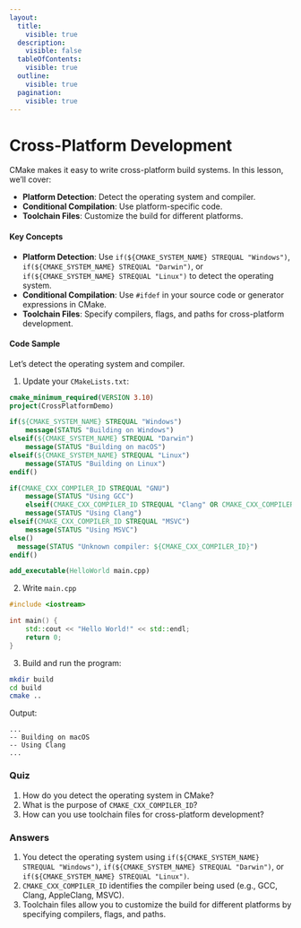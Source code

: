 ```yaml
---
layout:
  title:
    visible: true
  description:
    visible: false
  tableOfContents:
    visible: true
  outline:
    visible: true
  pagination:
    visible: true
---
```


# Cross-Platform Development

CMake makes it easy to write cross-platform build systems. In this lesson, we’ll cover:

* **Platform Detection**: Detect the operating system and compiler.
* **Conditional Compilation**: Use platform-specific code.
* **Toolchain Files**: Customize the build for different platforms.

#### Key Concepts

* **Platform Detection**: Use `if(${CMAKE_SYSTEM_NAME} STREQUAL "Windows")`, `if(${CMAKE_SYSTEM_NAME} STREQUAL "Darwin")`, or `if(${CMAKE_SYSTEM_NAME} STREQUAL "Linux")` to detect the operating system.
* **Conditional Compilation**: Use `#ifdef` in your source code or generator expressions in CMake.
* **Toolchain Files**: Specify compilers, flags, and paths for cross-platform development.

#### Code Sample

Let’s detect the operating system and compiler.

1. Update your `CMakeLists.txt`:

```cmake
cmake_minimum_required(VERSION 3.10)
project(CrossPlatformDemo)

if(${CMAKE_SYSTEM_NAME} STREQUAL "Windows")
    message(STATUS "Building on Windows")
elseif(${CMAKE_SYSTEM_NAME} STREQUAL "Darwin")
    message(STATUS "Building on macOS")
elseif(${CMAKE_SYSTEM_NAME} STREQUAL "Linux")
    message(STATUS "Building on Linux")
endif()

if(CMAKE_CXX_COMPILER_ID STREQUAL "GNU")
    message(STATUS "Using GCC")
    elseif(CMAKE_CXX_COMPILER_ID STREQUAL "Clang" OR CMAKE_CXX_COMPILER_ID STREQUAL "AppleClang")
    message(STATUS "Using Clang")
elseif(CMAKE_CXX_COMPILER_ID STREQUAL "MSVC")
    message(STATUS "Using MSVC")
else()
  message(STATUS "Unknown compiler: ${CMAKE_CXX_COMPILER_ID}")
endif()

add_executable(HelloWorld main.cpp)
```

2. Write `main.cpp`

```cpp
#include <iostream>

int main() {
    std::cout << "Hello World!" << std::endl;
    return 0;
}
```

3. Build and run the program:

```bash
mkdir build
cd build
cmake ..
```

Output:

```
...
-- Building on macOS
-- Using Clang
...
```

### Quiz

1. How do you detect the operating system in CMake?
2. What is the purpose of `CMAKE_CXX_COMPILER_ID`?
3. How can you use toolchain files for cross-platform development?

### Answers

1. You detect the operating system using `if(${CMAKE_SYSTEM_NAME} STREQUAL "Windows")`, `if(${CMAKE_SYSTEM_NAME} STREQUAL "Darwin")`, or `if(${CMAKE_SYSTEM_NAME} STREQUAL "Linux")`.
2. `CMAKE_CXX_COMPILER_ID` identifies the compiler being used (e.g., GCC, Clang, AppleClang, MSVC).
3. Toolchain files allow you to customize the build for different platforms by specifying compilers, flags, and paths.
